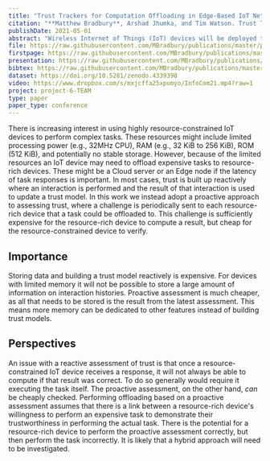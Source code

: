```yaml
---
title: "Trust Trackers for Computation Offloading in Edge-Based IoT Networks"
citation: "**Matthew Bradbury**, Arshad Jhumka, and Tim Watson. Trust Trackers for Computation Offloading in Edge-Based IoT Networks. In *IEEE INFOCOM*, 1–10. Vancouver, BC, Canada, 10–13 May 2021. IEEE. [doi:10.1109/INFOCOM42981.2021.9488844](https://doi.org/10.1109/INFOCOM42981.2021.9488844)."
publishDate: 2021-05-01
abstract: "Wireless Internet of Things (IoT) devices will be deployed to enable applications such as sensing and actuation. These devices are typically resource-constrained and are unable to perform resource-intensive computations. Therefore, these jobs need to be offloaded to resource-rich nodes at the edge of the IoT network for execution. However, the timeliness and correctness of edge nodes may not be trusted (such as during high network load or attack). In this paper, we look at the applicability of trust for successful offloading. Traditionally, trust is computed at the application level, with suitable mechanisms to adjust for factors such as recency. However, these do not work well in IoT networks due to resource constraints. We propose a novel device called Trust Tracker (denoted by Σ) that provides higher-level applications with up-to-date trust information of the resource-rich nodes. We prove impossibility results regarding computation offloading and show that Σ is necessary and sufficient for correct offloading. We show that, Σ cannot be implemented even in a synchronous network and we compute the probability of offloading to a bad node, which we show to be negligible when a majority of nodes are correct. We perform a small-scale deployment to demonstrate our approach."
file: https://raw.githubusercontent.com/MBradbury/publications/master/papers/InfoCom2021.pdf
firstpage: https://raw.githubusercontent.com/MBradbury/publications/master/firstpages/InfoCom2021.svg
presentation: https://raw.githubusercontent.com/MBradbury/publications/master/presentations/InfoCom2021.pdf
bibtex: https://raw.githubusercontent.com/MBradbury/publications/master/bibtex/Bradbury_2021_TrustTrackersComputation.bib
dataset: https://doi.org/10.5281/zenodo.4339398
video: https://www.dropbox.com/s/mxjcffa25xpumyo/InfoCom21.mp4?raw=1
project: project-6-TEAM
type: paper
paper_type: conference
---
```


There is increasing interest in using highly resource-constrained IoT devices to perform complex tasks. These resources might include limited processing power (e.g., 32MHz CPU), RAM (e.g., 32 KiB to 256 KiB), ROM (512 KiB), and potentially no stable storage. However, because of the limited resources an IoT device may need to offload expensive tasks to resource-rich devices. These might be a Cloud server or an Edge node if the latency of task responses is important. In most cases, trust is built up reactively where an interaction is performed and the result of that interaction is used to update a trust model. In this work we instead adopt a proactive approach to assessing trust, where a challenge is periodically sent to each resource-rich device that a task could be offloaded to. This challenge is sufficiently expensive for the resource-rich device to compute a result, but cheap for the resource-constrained device to verify.

<!-- readmore -->

## Importance

Storing data and building a trust model reactively is expensive. For devices with limited memory it will not be possible to store a large amount of information on interaction histories. Proactive assessment is much cheaper, as all that needs to be stored is the result from the latest assessment. This means more memory can be dedicated to other features instead of building trust models.

## Perspectives

An issue with a reactive assessment of trust is that once a resource-constrained IoT device receives a response, it will not always be able to compute if that result was correct. To do so generally would require it executing the task itself. The proactive assessment, on the other hand, *can* be cheaply checked. Performing offloading based on a proactive assessment assumes that there is a link between a resource-rich device's willingness to perform an expensive task to demonstrate their trustworthiness in performing the actual task. There is the potential for a resource-rich device to perform the proactive assessment correctly, but then perform the task incorrectly. It is likely that a hybrid approach will need to be investigated.

